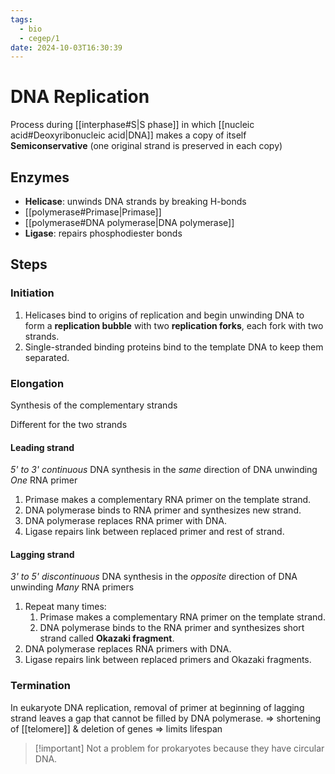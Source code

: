 ```yaml
---
tags:
  - bio
  - cegep/1
date: 2024-10-03T16:30:39
---
```


# DNA Replication

Process during [[interphase#S|S phase]] in which [[nucleic acid#Deoxyribonucleic acid|DNA]] makes a copy of itself
**Semiconservative** (one original strand is preserved in each copy)

## Enzymes

- **Helicase**: unwinds DNA strands by breaking H-bonds
- [[polymerase#Primase|Primase]]
- [[polymerase#DNA polymerase|DNA polymerase]]
- **Ligase**: repairs phosphodiester bonds

## Steps

### Initiation

1. Helicases bind to origins of replication and begin unwinding DNA to form a **replication bubble** with two **replication forks**, each fork with two strands.
2. Single-stranded binding proteins bind to the template DNA to keep them separated.

### Elongation

Synthesis of the complementary strands

Different for the two strands

#### Leading strand

*5' to 3' continuous* DNA synthesis in the *same* direction of DNA unwinding
*One* RNA primer

1. Primase makes a complementary RNA primer on the template strand.
2. DNA polymerase binds to RNA primer and synthesizes new strand.
3. DNA polymerase replaces RNA primer with DNA.
4. Ligase repairs link between replaced primer and rest of strand.

#### Lagging strand

*3' to 5' discontinuous* DNA synthesis in the *opposite* direction of DNA unwinding
*Many* RNA primers

1. Repeat many times:
	1. Primase makes a complementary RNA primer on the template strand.
	2. DNA polymerase binds to the RNA primer and synthesizes short strand called **Okazaki fragment**.
2. DNA polymerase replaces RNA primers with DNA.
3. Ligase repairs link between replaced primers and Okazaki fragments.

### Termination

In eukaryote DNA replication, removal of primer at beginning of lagging strand leaves a gap that cannot be filled by DNA polymerase.
=> shortening of [[telomere]] & deletion of genes => limits lifespan

> [!important] Not a problem for prokaryotes because they have circular DNA.
